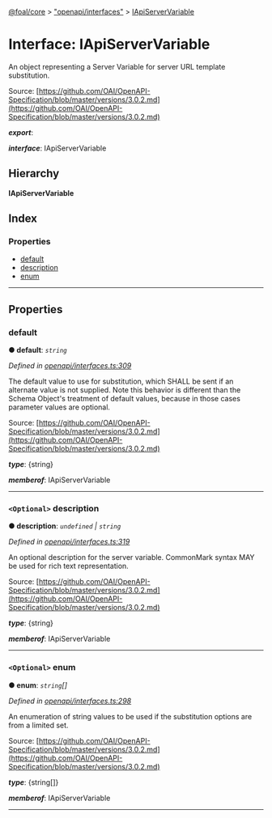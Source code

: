 [@foal/core](../README.md) > ["openapi/interfaces"](../modules/_openapi_interfaces_.md) > [IApiServerVariable](../interfaces/_openapi_interfaces_.iapiservervariable.md)

# Interface: IApiServerVariable

An object representing a Server Variable for server URL template substitution.

Source: [https://github.com/OAI/OpenAPI-Specification/blob/master/versions/3.0.2.md](https://github.com/OAI/OpenAPI-Specification/blob/master/versions/3.0.2.md)

*__export__*: 

*__interface__*: IApiServerVariable

## Hierarchy

**IApiServerVariable**

## Index

### Properties

* [default](_openapi_interfaces_.iapiservervariable.md#default)
* [description](_openapi_interfaces_.iapiservervariable.md#description)
* [enum](_openapi_interfaces_.iapiservervariable.md#enum)

---

## Properties

<a id="default"></a>

###  default

**● default**: *`string`*

*Defined in [openapi/interfaces.ts:309](https://github.com/FoalTS/foal/blob/7934e4d7/packages/core/src/openapi/interfaces.ts#L309)*

The default value to use for substitution, which SHALL be sent if an alternate value is not supplied. Note this behavior is different than the Schema Object's treatment of default values, because in those cases parameter values are optional.

Source: [https://github.com/OAI/OpenAPI-Specification/blob/master/versions/3.0.2.md](https://github.com/OAI/OpenAPI-Specification/blob/master/versions/3.0.2.md)

*__type__*: {string}

*__memberof__*: IApiServerVariable

___
<a id="description"></a>

### `<Optional>` description

**● description**: *`undefined` \| `string`*

*Defined in [openapi/interfaces.ts:319](https://github.com/FoalTS/foal/blob/7934e4d7/packages/core/src/openapi/interfaces.ts#L319)*

An optional description for the server variable. CommonMark syntax MAY be used for rich text representation.

Source: [https://github.com/OAI/OpenAPI-Specification/blob/master/versions/3.0.2.md](https://github.com/OAI/OpenAPI-Specification/blob/master/versions/3.0.2.md)

*__type__*: {string}

*__memberof__*: IApiServerVariable

___
<a id="enum"></a>

### `<Optional>` enum

**● enum**: *`string`[]*

*Defined in [openapi/interfaces.ts:298](https://github.com/FoalTS/foal/blob/7934e4d7/packages/core/src/openapi/interfaces.ts#L298)*

An enumeration of string values to be used if the substitution options are from a limited set.

Source: [https://github.com/OAI/OpenAPI-Specification/blob/master/versions/3.0.2.md](https://github.com/OAI/OpenAPI-Specification/blob/master/versions/3.0.2.md)

*__type__*: {string\[\]}

*__memberof__*: IApiServerVariable

___

